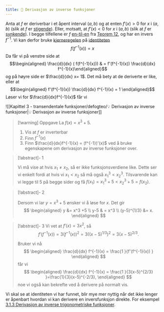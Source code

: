 ```yaml
---
title: 📄 Derivasjon av inverse funksjoner
---
```

Anta at $f$ er deriverbar i et åpent interval $(a,b)$ og at enten $f'(x) > 0$ for $x$ i $(a,b)$ (slik at $f$ er [stigende](Kapittel%202%20-%20derivasjon/93%20Stigende%20og%20synkende%20funksjoner.md)). Eller, motsatt, at $f'(x) < 0$ for $x$ i $(a,b)$ (slik at $f$ er [synkende](Kapittel%202%20-%20derivasjon/93%20Stigende%20og%20synkende%20funksjoner.md)). I begge tilfellene er $f$ [en-til-en](Kapittel%203%20-%20transendentale%20funksjoner/defogteo/✍️%20En-til-en%20funksjoner.md) fra [Teorem 12](Kapittel%202%20-%20derivasjon/93%20Stigende%20og%20synkende%20funksjoner.md), og har en invers $f^{-1}$. Vi kan derfor bruke [kjerneregelen](Kapittel%202%20-%20derivasjon/7%20Kjerneregelen.md) på [identiteten](Kapittel%203%20-%20transendentale%20funksjoner/3.1.1%20Inverse%20funksjoner.md) 
$$
f(f^{-1}(x)) = x
$$
Da får vi på venstre side at
$$\begin{aligned} \frac{d}{dx} ( f(f^{-1}(x))) & =  f'(f^{-1}(x)) \frac{d}{dx} f^{-1}(x)\end{aligned}$$
og på høyre side er $\frac{d}{dx} x= 1$. Det må bety at de deriverte er like, eller at
$$\begin{aligned} f'(f^{-1}(x)) \frac{d}{dx} f^{-1}(x) = 1  \end{aligned}$$
Løser vi for $\frac{d}{dx}f^{-1}(x)$ får vi

![[Kapittel 3 - transendentale funksjoner/defogteo/💡 Derivasjon av inverse funksjoner|💡 Derivasjon av inverse funksjoner]]


> [!warning] Oppgave 
> La $f(x) = x^3+5$.
> 1. Vis at $f$ er inverterbar
> 2. Finn $f^{-1}(x)$ 
> 3. Finn $\frac{d}{dx}f^{-1}(x) = (f^{-1})'(x)$ ved å bruke egenskapene om derivasjon av inverse funksjoner over.  

> [!abstract]- 1
> 
> Vi må vise at hvis $x_1 \neq x_2$, så er ikke funksjonsverdiene like. Dette ser vi enkelt fordi at hvis vi $x_1 < x_2$ så må også $x_1^3 < x_2^3$. Tilsvarende kan vi legge til 5 på begge sider og få $f(x_1) = x_1^3+5 < x_2^3+5 = f(x_2)$.

> [!abstract]- 2
> 
> Dersom vi lar $y = x^3+5$ ønsker vi å løse for $x$. Det gir
> $$
> \begin{aligned} y  &= x^3 +5 \\  y-5 & = x^3 \\ (y-5)^{1/3} &= x.  
> \end{aligned}
> $$

> [!abstract]- 3
> Vi vet at $f'(x) = 3x^2$, så 
> $$
> f'(f^{-1}(x)) = 3(f^{-1}(x))^2 = 3((x-5)^{1/3})^2 = 3(x-5)^{2/3}.
> $$
> 
> Bruker vi nå 
> $$
> \begin{aligned} \frac{d}{dx} f^{-1}(x) = \frac{1 }{f'(f^{-1}(x)) }   \end{aligned}
> $$
> får vi
> $$
> \begin{aligned} \frac{d}{dx} f^{-1}(x) = \frac{1 }{3(x-5)^{2/3} }=\frac{1}{3}(x-5)^{-2/3},   \end{aligned}
> $$
> noe vi også kan bekrefte ved å derivere på normalt vis. 

Vi skal se at identiteten vi har funnet, blir mye mer nyttig når det ikke lenger er åpenbart hvordan vi kan derivere en inversfunksjon direkte. For eksempel [3.1.3 Derivasjon av inverse trigonometriske funksjoner](Kapittel%203%20-%20transendentale%20funksjoner/3.1.3%20Derivasjon%20av%20inverse%20trigonometriske%20funksjoner.md).